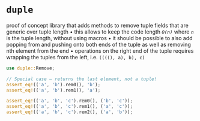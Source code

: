 # `duple`

proof of concept library that adds methods to remove tuple fields that are generic over tuple length • this allows to keep the code length *`O(n)`* where *`n`* is the tuple length, without using macros • it should be possible to also add popping from and pushing onto both ends of the tuple as well as removing nth element from the end • operations on the right end of the tuple requires wrapping the tuples from the left, i.e. `((((), a), b), c)`

```rust
use duple::Remove;

// Special case — returns the last element, not a tuple!
assert_eq!(('a', 'b').rem0(), 'b');
assert_eq!(('a', 'b').rem1(), 'a');

assert_eq!(('a', 'b', 'c').rem0(), ('b', 'c'));
assert_eq!(('a', 'b', 'c').rem1(), ('a', 'c'));
assert_eq!(('a', 'b', 'c').rem2(), ('a', 'b'));
```
